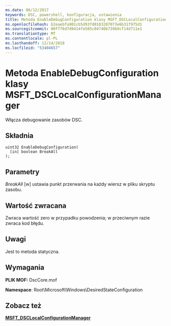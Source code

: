 ```yaml
---
ms.date: 06/12/2017
keywords: DSC, powershell, konfiguracja, ustawienia
title: Metoda EnableDebugConfiguration klasy MSFT_DSCLocalConfigurationManager
ms.openlocfilehash: b2eaebfa901cb5d93fd0183287073e6b31f975d1
ms.sourcegitcommit: 00ff76d7d9414fe585c04740b739b9cf14d711e1
ms.translationtype: MT
ms.contentlocale: pl-PL
ms.lasthandoff: 12/14/2018
ms.locfileid: "53404657"
---
```

# <a name="enabledebugconfiguration-method-of-the-msftdsclocalconfigurationmanager-class"></a>Metoda EnableDebugConfiguration klasy MSFT_DSCLocalConfigurationManager

Włącza debugowanie zasobów DSC.

## <a name="syntax"></a>Składnia

```mof
uint32 EnableDebugConfiguration(
  [in] boolean BreakAll
);
```

## <a name="parameters"></a>Parametry

*BreakAll* \[w\] ustawia punkt przerwania na każdy wiersz w pliku skryptu zasobu.

## <a name="return-value"></a>Wartość zwracana

Zwraca wartość zero w przypadku powodzenia; w przeciwnym razie zwraca kod błędu.

## <a name="remarks"></a>Uwagi

Jest to metoda statyczna.

## <a name="requirements"></a>Wymagania

**PLIK MOF:** DscCore.mof

**Namespace**: Root\Microsoft\Windows\DesiredStateConfiguration

## <a name="see-also"></a>Zobacz też

[**MSFT_DSCLocalConfigurationManager**](msft-dsclocalconfigurationmanager.md)
